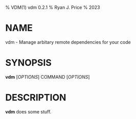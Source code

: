 % VDM(1) vdm 0.2.1
% Ryan J. Price
% 2023

# NAME
vdm - Manage arbitary remote dependencies for your code

# SYNOPSIS
**vdm** [*OPTIONS*] COMMAND [*OPTIONS*]

# DESCRIPTION
**vdm** does some stuff.
